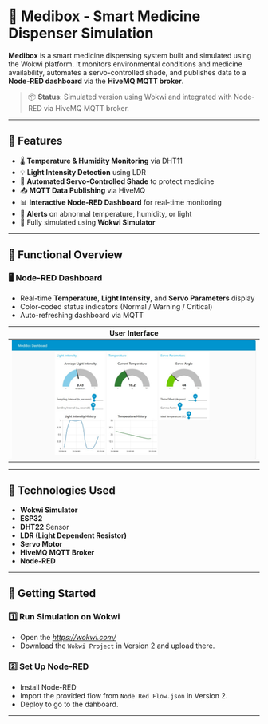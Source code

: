 # 💊 Medibox - Smart Medicine Dispenser Simulation

**Medibox** is a smart medicine dispensing system built and simulated using the Wokwi platform. It monitors environmental conditions and medicine availability, automates a servo-controlled shade, and publishes data to a **Node-RED dashboard** via the **HiveMQ MQTT broker**.

> 📦 **Status**: Simulated version using Wokwi and integrated with Node-RED via HiveMQ MQTT broker.

---

## 🌟 Features

* 🌡️ **Temperature & Humidity Monitoring** via DHT11
* 💡 **Light Intensity Detection** using LDR
* 🚪 **Automated Servo-Controlled Shade** to protect medicine
* 📤 **MQTT Data Publishing** via HiveMQ
* 📊 **Interactive Node-RED Dashboard** for real-time monitoring
* 🔔 **Alerts** on abnormal temperature, humidity, or light
* 🧪 Fully simulated using **Wokwi Simulator**

---

## 🧠 Functional Overview

### 🖥️ Node-RED Dashboard

* Real-time **Temperature**, **Light Intensity**, and **Servo Parameters** display
* Color-coded status indicators (Normal / Warning / Critical)
* Auto-refreshing dashboard via MQTT

| User Interface |
|----------------|
| ![Dashboard](Images/dashboard1.jpg) |

---

## 🔧 Technologies Used

* **Wokwi Simulator**
* **ESP32**
* **DHT22** Sensor
* **LDR (Light Dependent Resistor)**
* **Servo Motor**
* **HiveMQ MQTT Broker**
* **Node-RED**

---

## 🚀 Getting Started

### 1️⃣ Run Simulation on Wokwi

* Open the *https://wokwi.com/*
* Download the `Wokwi Project` in Version 2 and upload there.

### 2️⃣ Set Up Node-RED

* Install Node-RED
* Import the provided flow from `Node Red Flow.json` in Version 2.
* Deploy to go to the dahboard.
  
---

